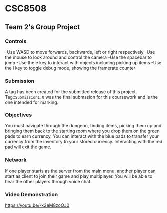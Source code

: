 # CSC8508
 ## Team 2's Group Project
### Controls
-Use WASD to move forwards, backwards, left or right respectively
-Use the mouse to look around and control the camera
-Use the spacebar to jump
-Use the e key to interact with objects including picking up items
-Use the l key to toggle debug mode, showing the framerate counter

### Submission
A tag has been created for the submitted release of this project. Tag::`Submission1.0` was the final submssion for this coursework and is the one intended for marking. 

### Objectives
You must navigate through the dungeon, finding items, picking them up and bringing them back to the starting room where you drop them on the green pads to earn currency.
You can interact with the blue pads to transfer your currency from the inventory to your stored currency.
Interacting with the red pad will exit the game.

### Network
If one player starts as the server from the main menu, another player can start as client to join their game and play multiplayer.
You will be able to hear the other players through voice chat.

### Video Demonstration 
https://youtu.be/-x3eM8zoQJ0
